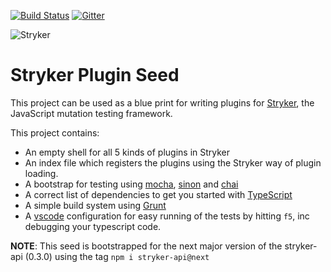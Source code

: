 [![Build Status](https://travis-ci.org/stryker-mutator/stryker-jest-runner.svg?branch=master)](https://travis-ci.org/stryker-mutator/stryker-jest-runner)
[![Gitter](https://badges.gitter.im/stryker-mutator/stryker.svg)](https://gitter.im/stryker-mutator/stryker?utm_source=badge&utm_medium=badge&utm_campaign=pr-badge)

![Stryker](https://github.com/stryker-mutator/stryker/raw/master/stryker-80x80.png)

# Stryker Plugin Seed
This project can be used as a blue print for writing plugins for [Stryker](http://stryker-mutator.github.io), the JavaScript mutation testing framework.

This project contains:

* An empty shell for all 5 kinds of plugins in Stryker
* An index file which registers the plugins using the Stryker way of plugin loading.
* A bootstrap for testing using [mocha](https://mochajs.org), [sinon](http://sinonjs.org/) and [chai](http://chaijs.com/)
* A correct list of dependencies to get you started with [TypeScript](http://typescriptlang.org/)
* A simple build system using [Grunt](http://gruntjs.com)
* A [vscode](https://code.visualstudio.com) configuration for easy running of the tests by hitting `f5`, inc debugging your typescript code.

**NOTE**: This seed is bootstrapped for the next major version of the stryker-api (0.3.0) using the tag `npm i stryker-api@next`